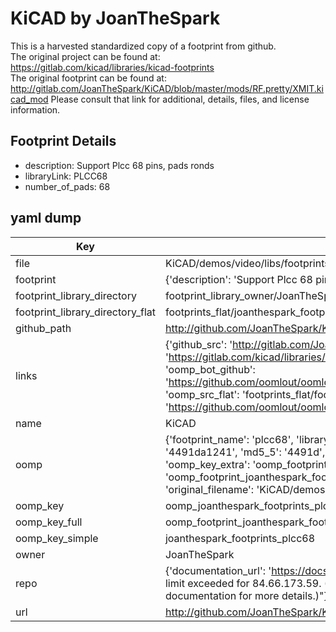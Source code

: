 # KiCAD by JoanTheSpark  
This is a harvested standardized copy of a footprint from github.  
The original project can be found at:  
https://gitlab.com/kicad/libraries/kicad-footprints  
The original footprint can be found at:
http://gitlab.com/JoanTheSpark/KiCAD/blob/master/mods/RF.pretty/XMIT.kicad_mod
Please consult that link for additional, details, files, and license information.  
## Footprint Details
* description: Support Plcc 68 pins, pads ronds  
* libraryLink: PLCC68  
* number_of_pads: 68  
## yaml dump  
| Key | Value |  
| --- | --- |  
| file | KiCAD/demos/video/libs/footprints.pretty/PLCC68.kicad_mod |  
| footprint | {'description': 'Support Plcc 68 pins, pads ronds', 'libraryLink': 'PLCC68', 'number_of_pads': 68} |  
| footprint_library_directory | footprint_library_owner/JoanTheSpark_KiCAD |  
| footprint_library_directory_flat | footprints_flat/joanthespark_footprints_plcc68/working |  
| github_path | http://github.com/JoanTheSpark/KiCAD/blob/master/demos/video/libs/footprints.pretty/PLCC68.kicad_mod |  
| links | {'github_src': 'http://gitlab.com/JoanTheSpark/KiCAD/blob/master/mods/RF.pretty/XMIT.kicad_mod', 'github_src_repo': 'https://gitlab.com/kicad/libraries/kicad-footprints', 'oomp_bot': 'footprints/joanthespark_footprints_plcc68/working', 'oomp_bot_github': 'https://github.com/oomlout/oomlout_oomp_footprint_bot/tree/main/footprints/joanthespark_footprints_plcc68/working', 'oomp_src_flat': 'footprints_flat/footprints_flat/joanthespark_footprints_plcc68/working', 'oomp_src_flat_github': 'https://github.com/oomlout/oomlout_oomp_footprint_src/tree/main/footprints_flat/joanthespark_footprints_plcc68/working'} |  
| name | KiCAD |  
| oomp | {'footprint_name': 'plcc68', 'library_name': 'footprints', 'md5': '4491da1241a1d53b7123bdbd9b5dcdb9', 'md5_10': '4491da1241', 'md5_5': '4491d', 'md5_6': '4491da', 'oomp_key': 'oomp_joanthespark_footprints_plcc68', 'oomp_key_extra': 'oomp_footprint_joanthespark_footprints_plcc68', 'oomp_key_full': 'oomp_footprint_joanthespark_footprints_plcc68_4491da', 'oomp_key_simple': 'joanthespark_footprints_plcc68', 'original_filename': 'KiCAD/demos/video/libs/footprints.pretty/PLCC68.kicad_mod', 'owner_name': 'joanthespark'} |  
| oomp_key | oomp_joanthespark_footprints_plcc68 |  
| oomp_key_full | oomp_footprint_joanthespark_footprints_plcc68 |  
| oomp_key_simple | joanthespark_footprints_plcc68 |  
| owner | JoanTheSpark |  
| repo | {'documentation_url': 'https://docs.github.com/rest/overview/resources-in-the-rest-api#rate-limiting', 'message': "API rate limit exceeded for 84.66.173.59. (But here's the good news: Authenticated requests get a higher rate limit. Check out the documentation for more details.)"} |  
| url | http://github.com/JoanTheSpark/KiCAD |  

